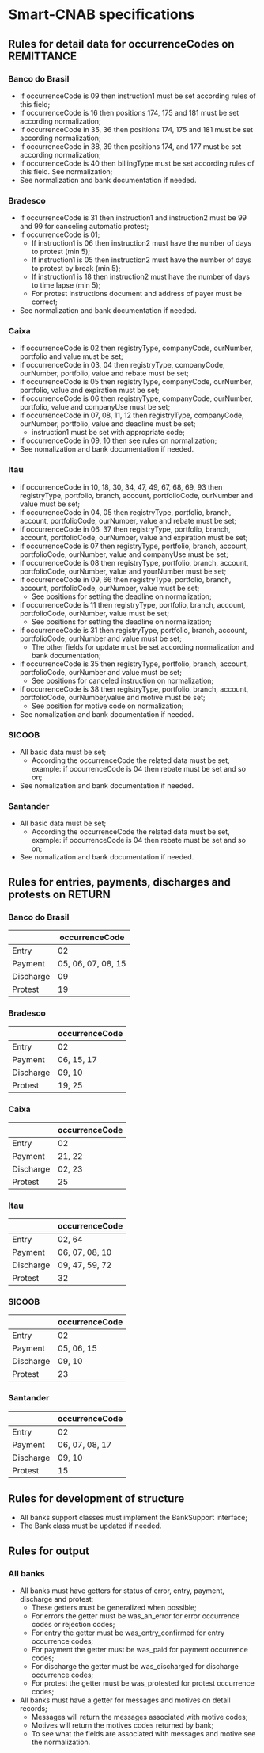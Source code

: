 # Smart-CNAB specifications


## Rules for detail data for occurrenceCodes on REMITTANCE

### Banco do Brasil

- If occurrenceCode is 09 then instruction1 must be set according rules of this
    field;
- If occurrenceCode is 16 then positions 174, 175 and 181 must be set according
    normalization;
- If occurrenceCode in 35, 36 then positions 174, 175 and 181 must be set
    according normalization;
- If occurrenceCode in 38, 39 then positions 174, and 177 must be set according
    normalization;
- If occurrenceCode is 40 then billingType must be set according rules of this
    field. See normalization;
- See normalization and bank documentation if needed.

### Bradesco

- If occurrenceCode is 31 then instruction1 and instruction2 must be 99 and 99
    for canceling automatic protest;
- If occurrenceCode is 01;
    - If instruction1 is 06 then instruction2 must have the number of days to
        protest (min 5);
    - If instruction1 is 05 then instruction2 must have the number of days to
        protest by break (min 5);
    - If instruction1 is 18 then instruction2 must have the number of days to
        time lapse (min 5);
    - For protest instructions document and address of payer must be correct;
- See normalization and bank documentation if needed.

### Caixa

- if occurrenceCode is 02 then registryType, companyCode, ourNumber, portfolio
    and value must be set;
- if occurrenceCode in 03, 04 then registryType, companyCode, ourNumber,
    portfolio, value and rebate must be set;
- if occurrenceCode is 05 then registryType, companyCode, ourNumber, portfolio,
    value and expiration must be set;
- if occurrenceCode is 06 then registryType, companyCode, ourNumber, portfolio,
    value and companyUse must be set;
- if occurrenceCode in 07, 08, 11, 12 then registryType, companyCode, ourNumber,
    portfolio, value and deadline must be set;
    - instruction1 must be set with appropriate code;
- if occurrenceCode in 09, 10 then see rules on normalization;
- See nomalization and bank documentation if needed.

### Itau

- if occurrenceCode in 10, 18, 30, 34, 47, 49, 67, 68, 69, 93 then registryType,
    portfolio, branch, account, portfolioCode, ourNumber and value must be set;
- if occurrenceCode in 04, 05 then registryType, portfolio, branch, account,
    portfolioCode, ourNumber, value and rebate must be set;
- if occurrenceCode in 06, 37 then registryType, portfolio, branch, account,
    portfolioCode, ourNumber, value and expiration must be set;
- if occurrenceCode is 07 then registryType, portfolio, branch, account,
    portfolioCode, ourNumber, value and companyUse must be set;
- if occurrenceCode is 08 then registryType, portfolio, branch, account,
    portfolioCode, ourNumber, value and yourNumber must be set;
- if occurrenceCode in 09, 66 then registryType, portfolio, branch, account,
    portfolioCode, ourNumber, value must be set;
    - See positions for setting the deadline on normalization;
- if occurrenceCode is 11 then registryType, portfolio, branch, account,
    portfolioCode, ourNumber, value must be set;
    - See positions for setting the deadline on normalization;
- if occurrenceCode is 31 then registryType, portfolio, branch, account,
    portfolioCode, ourNumber and value must be set;
    - The other fields for update must be set according normalization and bank
        documentation;
- if occurrenceCode is 35 then registryType, portfolio, branch, account,
    portfolioCode, ourNumber and value must be set;
    - See positions for canceled instruction on normalization;
- if occurrenceCode is 38 then registryType, portfolio, branch, account,
    portfolioCode, ourNumber,value and motive must be set;
    - See position for motive code on normalization;
- See nomalization and bank documentation if needed.

### SICOOB

- All basic data must be set;
    - According the occurrenceCode the related data must be set, example: if
        occurrenceCode is 04 then rebate must be set and so on;
- See nomalization and bank documentation if needed.

### Santander

- All basic data must be set;
    - According the occurrenceCode the related data must be set, example: if
        occurrenceCode is 04 then rebate must be set and so on;
- See nomalization and bank documentation if needed.

## Rules for entries, payments, discharges and protests on RETURN

### Banco do Brasil

|            | occurrenceCode          |
|------------|-------------------------|
| Entry      | 02                      |
| Payment    | 05, 06, 07, 08, 15      |
| Discharge  | 09                      |
| Protest    | 19                      |

### Bradesco

|            | occurrenceCode          |
|------------|-------------------------|
| Entry      | 02                      |
| Payment    | 06, 15, 17              |
| Discharge  | 09, 10                  |
| Protest    | 19, 25                  |

### Caixa

|            | occurrenceCode          |
|------------|-------------------------|
| Entry      | 02                      |
| Payment    | 21, 22                  |
| Discharge  | 02, 23                  |
| Protest    | 25                      |

### Itau

|            | occurrenceCode          |
|------------|-------------------------|
| Entry      | 02, 64                  |
| Payment    | 06, 07, 08, 10          |
| Discharge  | 09, 47, 59, 72          |
| Protest    | 32                      |

### SICOOB

|            | occurrenceCode          |
|------------|-------------------------|
| Entry      | 02                      |
| Payment    | 05, 06, 15              |
| Discharge  | 09, 10                  |
| Protest    | 23                      |

### Santander

|            | occurrenceCode          |
|------------|-------------------------|
| Entry      | 02                      |
| Payment    | 06, 07, 08, 17          |
| Discharge  | 09, 10                  |
| Protest    | 15                      |


## Rules for development of structure

- All banks support classes must implement the BankSupport interface;
- The Bank class must be updated if needed.

## Rules for output

### All banks

- All banks must have getters for status of error, entry, payment, discharge and protest;
    - These getters must be generalized when possible;
    - For errors the getter must be was_an_error for error occurrence codes or
        rejection codes;
    - For entry the getter must be was_entry_confirmed for entry occurrence codes;
    - For payment the getter must be was_paid for payment occurrence codes;
    - For discharge the getter must be was_discharged for discharge occurrence
        codes;
    - For protest the getter must be was_protested for protest occurrence codes;
- All banks must have a getter for messages and motives on detail records;
    - Messages will return the messages associated with motive codes;
    - Motives will return the motives codes returned by bank;
    - To see what the fields are associated with messages and motive see the
        normalization.